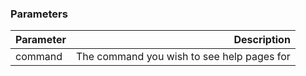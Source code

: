 


### Parameters

|		Parameter 		   |   Description    |
|--------------------------| ----------------:|
|command 				   |The command you wish to see help pages for|
